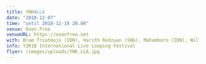 ```yaml
---
title: YNK#LLA
date: "2018-12-07"
time: "until 2018-12-18 20.00"
venue: Oxen Free
venueURL: https://oxenfree.net
with: Bram Triatmojo (IDN), Harith Redzuan (SNG), Mahamboro (IDN), Willem Christiawan (IDN), Kai Lam (SNG), James Sidlo (USA), Evan Keith (AUS), Indra Menus (IDN), Randolf Arriola (SNG), Ikbal Lubys (IDN), Hideki Nakanishi (JPN) & Latex (IDN)
info: Y2K18 International Live Looping Festival
flyer: /images/uploads/YNK_LLA.jpg
---
```


#
